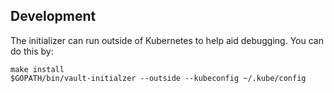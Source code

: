 ## Development
The initializer can run outside of Kubernetes to help aid debugging. You can do this by:
```
make install
$GOPATH/bin/vault-initialzer --outside --kubeconfig ~/.kube/config
```